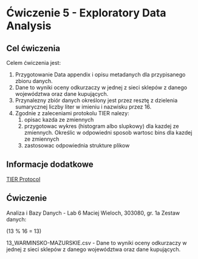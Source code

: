 # Ćwiczenie 5 - Exploratory Data Analysis

## Cel ćwiczenia

Celem ćwiczenia jest:

1. Przygotowanie Data appendix i opisu metadanych dla przypisanego zbioru danych.
2. Dane to wyniki oceny odkurzaczy w jednej z sieci sklepów z danego województwa oraz dane kupujących.
3. Przynalezny zbiór danych określony jest przez resztę z dzielenia sumarycznej liczby liter w imieniu i nazwisku przez 16.
4. Zgodnie z zaleceniami protokolu TIER nalezy:
   1. opisac kazda ze zmiennych
   2. przygotowac wykres (histogram albo slupkowy) dla kazdej ze zmiennych. Określic w odpowiedni sposob wartosc bins dla kazdej ze zmiennych
   3. zastosowac odpowiednia strukture plikow


## Informacje dodatkowe


 [TIER Protocol](https://www.projecttier.org/tier-protocol/tier-protocol-version-history/specifications-3-0/#overview-of-the-documentation)


## Ćwiczenie

Analiza i Bazy Danych - Lab 6
Maciej Wieloch, 303080, gr. 1a
Zestaw danych:

(13 % 16 = 13)

13_WARMINSKO-MAZURSKIE.csv - Dane to wyniki oceny odkurzaczy w jednej z sieci sklepów z danego województwa oraz dane kupujących.